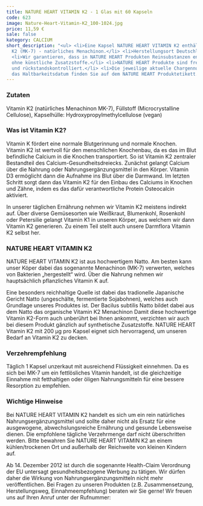 ```yaml
---
title: NATURE HEART VITAMIN K2 - 1 Glas mit 60 Kapseln
code: 623
image: Nature-Heart-Vitamin-K2_100-1024.jpg
price: 11,59 €
sale: false
kategory: CALCIUM
short_description: "<ul> <li>Eine Kapsel NATURE HEART VITAMIN K2 enthält 200 µg Vitamin
  K2 (MK-7) - natürliches Menachinon.</li> <li>Herstellungsort Deutschland. Premiumqualität!</li>
  <li>Wir garantieren, dass in NATURE HEART Produkten Reinsubstanzen enthalten sind
  ohne künstliche Zusatzstoffe.</li> <li>NATURE HEART Produkte sind frei von Magnesiumstearat
  und rückstandskontrolliert.</li> <li>Die jeweilige aktuelle Chargennummer sowie
  das Haltbarkeitsdatum finden Sie auf dem NATURE HEART Produktetikett.</li> </ul>"
---
```


<h3>Zutaten</h3>
<p>
  Vitamin K2 (natürliches Menachinon MK-7), Füllstoff (Microcrystalline Cellulose), Kapselhülle: Hydroxypropylmethylcellulose (vegan)
</p>

<h3>Was ist Vitamin K2?</h3>
<p>
  Vitamin K fördert eine normale Blutgerinnung und normale Knochen. Vitamin K2 ist wertvoll für den menschlichen Knochenbau, da es das im Blut befindliche Calcium in die Knochen transportiert. So ist Vitamin K2 zentraler Bestandteil des Calcium-Gesundheitsdreiecks.  Zunächst gelangt Calcium über die Nahrung oder Nahrungsergänzungsmittel in den Körper. Vitamin D3 ermöglicht dann die Aufnahme ins Blut über die Darmwand. Im letzten Schritt sorgt dann das Vitamin K2 für den Einbau des Calciums in Knochen und Zähne, indem es das dafür verantwortliche Protein Osteocalcin aktiviert.
</p>
<p>
  In unserer täglichen Ernährung nehmen wir Vitamin K2 meistens indirekt auf. Über diverse Gemüsesorten wie Weißkraut, Blumenkohl, Rosenkohl oder Petersilie gelangt Vitamin K1 in unseren Körper, aus welchem wir dann Vitamin K2 generieren. Zu einem Teil stellt auch unsere Darmflora Vitamin K2 selbst her.
</p>

<h3>NATURE HEART VITAMIN K2</h3>
<p>
  NATURE HEART VITAMIN K2 ist aus hochwertigem Natto. Am besten kann unser Köper dabei das sogenannte Menachinon (MK-7) verwerten, welches von Bakterien „hergestellt“ wird. Über die Nahrung nehmen wir hauptsächlich pflanzliches Vitamin K auf.
</p>
<p>
  Eine besonders reichhaltige Quelle ist dabei das tradionelle Japanische Gericht Natto (ungeschälte, fermentierte Sojabohnen), welches auch Grundlage unseres Produktes ist. Der Bacilus subtilis Natto bildet dabei aus dem Natto das organische Vitamin K2 Menachinon Damit diese hochwertige Vitamin K2-Form auch unberührt bei Ihnen ankommt, verzichten wir auch bei diesem Produkt gänzlich auf synthetische Zusatzstoffe. NATURE HEART Vitamin K2 mit 200 µg pro Kapsel eignet sich hervorragend, um  unseren Bedarf an Vitamin K2 zu decken.
</p>

<h3>Verzehrempfehlung</h3>
<p>
  Täglich 1 Kapsel unzerkaut mit ausreichend Flüssigkeit einnehmen. Da es sich bei MK-7 um ein fettlösliches Vitamin handelt, ist die gleichzeitige Einnahme mit fetthaltigen oder öligen Nahrungsmitteln für eine bessere Resorption zu empfehlen.
</p>

<h3>Wichtige Hinweise</h3>
<p>
  Bei NATURE HEART VITAMIN K2 handelt es sich um ein rein natürliches Nahrungsergänzungsmittel und sollte daher nicht als Ersatz für eine ausgewogene, abwechslungsreiche Ernährung und gesunde Lebensweise dienen. Die empfohlene tägliche Verzehrmenge darf nicht überschritten werden. Bitte bewahren Sie NATURE HEART VITAMIN K2 an einem kühlen/trockenen Ort und außerhalb der Reichweite von kleinen Kindern auf.
</p>
<p>
  Ab 14. Dezember 2012 ist durch die sogenannte Health-Claim Verordnung der EU untersagt gesundheitsbezogene Werbung zu tätigen. Wir dürfen daher die Wirkung von Nahrungsergänzungsmitteln nicht mehr veröffentlichen. Bei Fragen zu unseren Produkten (z.B. Zusammensetzung, Herstellungsweg, Einnahmeempfehlung) beraten wir Sie gerne! Wir freuen uns auf Ihren Anruf unter der Rufnummer:
</p>
